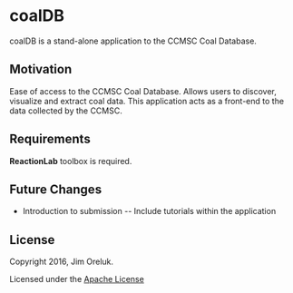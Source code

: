 # coalDB

coalDB is a stand-alone application to the CCMSC Coal Database.

## Motivation

Ease of access to the CCMSC Coal Database. Allows users to discover, visualize and extract coal data. This application acts as a front-end to the data collected by the CCMSC.

## Requirements

**ReactionLab** toolbox is required. 

## Future Changes

* Introduction to submission -- Include tutorials within the application 

## License

Copyright 2016, Jim Oreluk. 

Licensed under the [Apache License](LICENSE.md)
